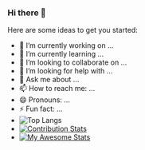 ### Hi there 👋


Here are some ideas to get you started:

- 🔭 I’m currently working on ...
- 🌱 I’m currently learning ...
- 👯 I’m looking to collaborate on ...
- 🤔 I’m looking for help with ...
- 💬 Ask me about ...
- 📫 How to reach me: ...
- 😄 Pronouns: ...
- ⚡ Fun fact: ...
- ![Top Langs](https://github-readme-stats.vercel.app/api?username=andishmandsaadi&count_private=true&show_icons=true&theme=radical)
- [![Contribution Stats](https://github-contribution-stats.vercel.app/api/?username=andishmandsaadi)](https://github.com/andishmandsaadi/github-contribution-stats/)
- [![My Awesome Stats](https://awesome-github-stats.azurewebsites.net/user-stats/andishmandsaadi)](https://git.io/awesome-stats-card)
